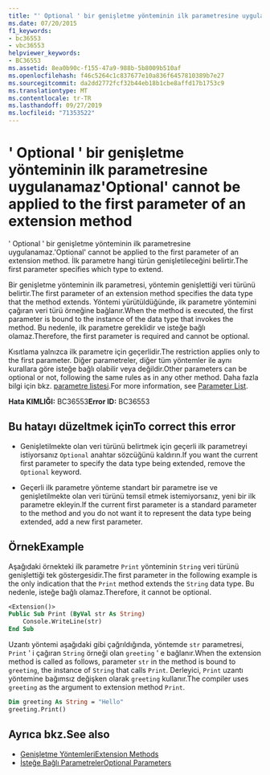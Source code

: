 ```yaml
---
title: "' Optional ' bir genişletme yönteminin ilk parametresine uygulanamaz"
ms.date: 07/20/2015
f1_keywords:
- bc36553
- vbc36553
helpviewer_keywords:
- BC36553
ms.assetid: 8ea0b90c-f155-47a9-988b-5b8009b510af
ms.openlocfilehash: f46c5264c1c837677e10a836f6457810389b7e27
ms.sourcegitcommit: da2dd2772fcf32b44eb18b1cbe8affd17b1753c9
ms.translationtype: MT
ms.contentlocale: tr-TR
ms.lasthandoff: 09/27/2019
ms.locfileid: "71353522"
---
```

# <a name="optional-cannot-be-applied-to-the-first-parameter-of-an-extension-method"></a><span data-ttu-id="2b487-102">' Optional ' bir genişletme yönteminin ilk parametresine uygulanamaz</span><span class="sxs-lookup"><span data-stu-id="2b487-102">'Optional' cannot be applied to the first parameter of an extension method</span></span>
<span data-ttu-id="2b487-103">' Optional ' bir genişletme yönteminin ilk parametresine uygulanamaz.</span><span class="sxs-lookup"><span data-stu-id="2b487-103">'Optional' cannot be applied to the first parameter of an extension method.</span></span> <span data-ttu-id="2b487-104">İlk parametre hangi türün genişletileceğini belirtir.</span><span class="sxs-lookup"><span data-stu-id="2b487-104">The first parameter specifies which type to extend.</span></span>  
  
 <span data-ttu-id="2b487-105">Bir genişletme yönteminin ilk parametresi, yöntemin genişlettiği veri türünü belirtir.</span><span class="sxs-lookup"><span data-stu-id="2b487-105">The first parameter of an extension method specifies the data type that the method extends.</span></span> <span data-ttu-id="2b487-106">Yöntemi yürütüldüğünde, ilk parametre yöntemini çağıran veri türü örneğine bağlanır.</span><span class="sxs-lookup"><span data-stu-id="2b487-106">When the method is executed, the first parameter is bound to the instance of the data type that invokes the method.</span></span> <span data-ttu-id="2b487-107">Bu nedenle, ilk parametre gereklidir ve isteğe bağlı olamaz.</span><span class="sxs-lookup"><span data-stu-id="2b487-107">Therefore, the first parameter is required and cannot be optional.</span></span>  
  
 <span data-ttu-id="2b487-108">Kısıtlama yalnızca ilk parametre için geçerlidir.</span><span class="sxs-lookup"><span data-stu-id="2b487-108">The restriction applies only to the first parameter.</span></span> <span data-ttu-id="2b487-109">Diğer parametreler, diğer tüm yöntemler ile aynı kurallara göre isteğe bağlı olabilir veya değildir.</span><span class="sxs-lookup"><span data-stu-id="2b487-109">Other parameters can be optional or not, following the same rules as in any other method.</span></span> <span data-ttu-id="2b487-110">Daha fazla bilgi için bkz. [parametre listesi](../../visual-basic/language-reference/statements/parameter-list.md).</span><span class="sxs-lookup"><span data-stu-id="2b487-110">For more information, see [Parameter List](../../visual-basic/language-reference/statements/parameter-list.md).</span></span>  
  
 <span data-ttu-id="2b487-111">**Hata KIMLIĞI:** BC36553</span><span class="sxs-lookup"><span data-stu-id="2b487-111">**Error ID:** BC36553</span></span>  
  
## <a name="to-correct-this-error"></a><span data-ttu-id="2b487-112">Bu hatayı düzeltmek için</span><span class="sxs-lookup"><span data-stu-id="2b487-112">To correct this error</span></span>  
  
- <span data-ttu-id="2b487-113">Genişletilmekte olan veri türünü belirtmek için geçerli ilk parametreyi istiyorsanız `Optional` anahtar sözcüğünü kaldırın.</span><span class="sxs-lookup"><span data-stu-id="2b487-113">If you want the current first parameter to specify the data type being extended, remove the `Optional` keyword.</span></span>  
  
- <span data-ttu-id="2b487-114">Geçerli ilk parametre yönteme standart bir parametre ise ve genişletilmekte olan veri türünü temsil etmek istemiyorsanız, yeni bir ilk parametre ekleyin.</span><span class="sxs-lookup"><span data-stu-id="2b487-114">If the current first parameter is a standard parameter to the method and you do not want it to represent the data type being extended, add a new first parameter.</span></span>  
  
## <a name="example"></a><span data-ttu-id="2b487-115">Örnek</span><span class="sxs-lookup"><span data-stu-id="2b487-115">Example</span></span>  
 <span data-ttu-id="2b487-116">Aşağıdaki örnekteki ilk parametre `Print` yönteminin `String` veri türünü genişlettiği tek göstergesidir.</span><span class="sxs-lookup"><span data-stu-id="2b487-116">The first parameter in the following example is the only indication that the `Print` method extends the `String` data type.</span></span> <span data-ttu-id="2b487-117">Bu nedenle, isteğe bağlı olamaz.</span><span class="sxs-lookup"><span data-stu-id="2b487-117">Therefore, it cannot be optional.</span></span>  
  
```vb  
<Extension()>  
Public Sub Print (ByVal str As String)  
    Console.WriteLine(str)  
End Sub  
```  
  
 <span data-ttu-id="2b487-118">Uzantı yöntemi aşağıdaki gibi çağrıldığında, yöntemde `str` parametresi, `Print` ' i çağıran `String` örneği olan `greeting` ' e bağlanır.</span><span class="sxs-lookup"><span data-stu-id="2b487-118">When the extension method is called as follows, parameter `str` in the method is bound to `greeting`, the instance of `String` that calls `Print`.</span></span> <span data-ttu-id="2b487-119">Derleyici, `Print` uzantı yöntemine bağımsız değişken olarak `greeting` kullanır.</span><span class="sxs-lookup"><span data-stu-id="2b487-119">The compiler uses `greeting` as the argument to extension method `Print`.</span></span>  
  
```vb  
Dim greeting As String = "Hello"  
greeting.Print()  
```  
  
## <a name="see-also"></a><span data-ttu-id="2b487-120">Ayrıca bkz.</span><span class="sxs-lookup"><span data-stu-id="2b487-120">See also</span></span>

- [<span data-ttu-id="2b487-121">Genişletme Yöntemleri</span><span class="sxs-lookup"><span data-stu-id="2b487-121">Extension Methods</span></span>](../../visual-basic/programming-guide/language-features/procedures/extension-methods.md)
- [<span data-ttu-id="2b487-122">İsteğe Bağlı Parametreler</span><span class="sxs-lookup"><span data-stu-id="2b487-122">Optional Parameters</span></span>](../../visual-basic/programming-guide/language-features/procedures/optional-parameters.md)
